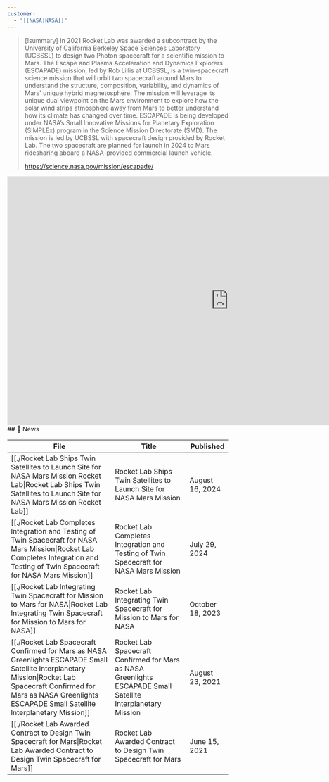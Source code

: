 ```yaml
---
customer:
  - "[[NASA|NASA]]"
---
```


>[!summary]
>In 2021 Rocket Lab was awarded a subcontract by the University of California Berkeley Space Sciences Laboratory (UCBSSL) to design two Photon spacecraft for a scientific mission to Mars. The Escape and Plasma Acceleration and Dynamics Explorers (ESCAPADE) mission, led by Rob Lillis at UCBSSL, is a twin-spacecraft science mission that will orbit two spacecraft around Mars to understand the structure, composition, variability, and dynamics of Mars' unique hybrid magnetosphere. The mission will leverage its unique dual viewpoint on the Mars environment to explore how the solar wind strips atmosphere away from Mars to better understand how its climate has changed over time. ESCAPADE is being developed under NASA’s Small Innovative Missions for Planetary Exploration (SIMPLEx) program in the Science Mission Directorate (SMD). The mission is led by UCBSSL with spacecraft design provided by Rocket Lab. The two spacecraft are planned for launch in 2024 to Mars ridesharing aboard a NASA-provided commercial launch vehicle.
>
>https://science.nasa.gov/mission/escapade/

<iframe width="1006" height="566" src="https://www.youtube.com/embed/o8Hn1GNz5oo" title="Makers of: Mars Mission" frameborder="0" allow="accelerometer; autoplay; clipboard-write; encrypted-media; gyroscope; picture-in-picture; web-share" referrerpolicy="strict-origin-when-cross-origin" allowfullscreen></iframe>
## 📰 News

| File                                                                                                                                                                                                                                   | Title                                                                                                         | Published        |
| -------------------------------------------------------------------------------------------------------------------------------------------------------------------------------------------------------------------------------------- | ------------------------------------------------------------------------------------------------------------- | ---------------- |
| [[./Rocket Lab Ships Twin Satellites to Launch Site for NASA Mars Mission  Rocket Lab\|Rocket Lab Ships Twin Satellites to Launch Site for NASA Mars Mission  Rocket Lab]]                                                       | Rocket Lab Ships Twin Satellites to Launch Site for NASA Mars Mission                                         | August 16, 2024  |
| [[./Rocket Lab Completes Integration and Testing of Twin Spacecraft for NASA Mars Mission\|Rocket Lab Completes Integration and Testing of Twin Spacecraft for NASA Mars Mission]]                                               | Rocket Lab Completes Integration and Testing of Twin Spacecraft for NASA Mars Mission                         | July 29, 2024    |
| [[./Rocket Lab Integrating Twin Spacecraft for Mission to Mars for NASA\|Rocket Lab Integrating Twin Spacecraft for Mission to Mars for NASA]]                                                                                   | Rocket Lab Integrating Twin Spacecraft for Mission to Mars for NASA                                           | October 18, 2023 |
| [[./Rocket Lab Spacecraft Confirmed for Mars as NASA Greenlights ESCAPADE Small Satellite Interplanetary Mission\|Rocket Lab Spacecraft Confirmed for Mars as NASA Greenlights ESCAPADE Small Satellite Interplanetary Mission]] | Rocket Lab Spacecraft Confirmed for Mars as NASA Greenlights ESCAPADE Small Satellite Interplanetary Mission  | August 23, 2021  |
| [[./Rocket Lab Awarded Contract to Design Twin Spacecraft for Mars\|Rocket Lab Awarded Contract to Design Twin Spacecraft for Mars]]                                                                                             | Rocket Lab Awarded Contract to Design Twin Spacecraft for Mars                                                | June 15, 2021    |

